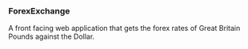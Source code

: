 ### ForexExchange

A front facing web application that gets the forex rates of Great Britain Pounds against the Dollar.
